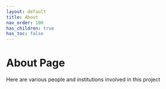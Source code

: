 ```yaml
---
layout: default
title: About
nav_order: 100
has_children: true
has_toc: false
---
```


# About Page 

Here are various people and institutions involved in this project

